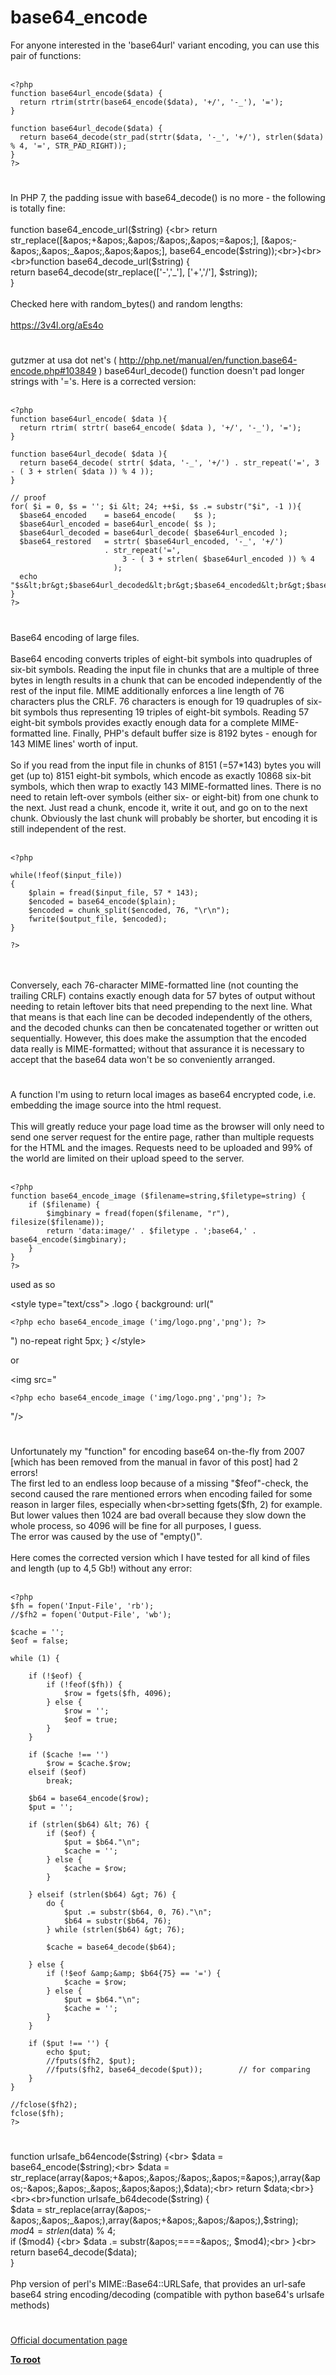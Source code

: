 # base64_encode



For anyone interested in the &apos;base64url&apos; variant encoding, you can use this pair of functions:<br><br>

```
<?php
function base64url_encode($data) {
  return rtrim(strtr(base64_encode($data), '+/', '-_'), '=');
}

function base64url_decode($data) {
  return base64_decode(str_pad(strtr($data, '-_', '+/'), strlen($data) % 4, '=', STR_PAD_RIGHT));
}
?>
```
  

#

In PHP 7, the padding issue with base64_decode() is no more - the following is totally fine:<br><br>function base64_encode_url($string) {<br>    return str_replace([&apos;+&apos;,&apos;/&apos;,&apos;=&apos;], [&apos;-&apos;,&apos;_&apos;,&apos;&apos;], base64_encode($string));<br>}<br><br>function base64_decode_url($string) {<br>    return base64_decode(str_replace([&apos;-&apos;,&apos;_&apos;], [&apos;+&apos;,&apos;/&apos;], $string));<br>}<br><br>Checked here with random_bytes() and random lengths:<br><br>https://3v4l.org/aEs4o  

#

gutzmer at usa dot net&apos;s ( http://php.net/manual/en/function.base64-encode.php#103849 ) base64url_decode() function doesn&apos;t pad longer strings with &apos;=&apos;s. Here is a corrected version: <br><br>

```
<?php
function base64url_encode( $data ){
  return rtrim( strtr( base64_encode( $data ), '+/', '-_'), '=');
}

function base64url_decode( $data ){
  return base64_decode( strtr( $data, '-_', '+/') . str_repeat('=', 3 - ( 3 + strlen( $data )) % 4 ));
}

// proof
for( $i = 0, $s = ''; $i &lt; 24; ++$i, $s .= substr("$i", -1 )){
  $base64_encoded    = base64_encode(    $s );
  $base64url_encoded = base64url_encode( $s );
  $base64url_decoded = base64url_decode( $base64url_encoded );
  $base64_restored   = strtr( $base64url_encoded, '-_', '+/')
                     . str_repeat('=',
                         3 - ( 3 + strlen( $base64url_encoded )) % 4
                       );
  echo "$s&lt;br&gt;$base64url_decoded&lt;br&gt;$base64_encoded&lt;br&gt;$base64_restored&lt;br&gt;$base64url_encoded&lt;br&gt;&lt;br&gt;";
}
?>
```
  

#

Base64 encoding of large files.<br><br>Base64 encoding converts triples of eight-bit symbols into quadruples of six-bit symbols. Reading the input file in chunks that are a multiple of three bytes in length results in a chunk that can be encoded independently of the rest of the input file. MIME additionally enforces a line length of 76 characters plus the CRLF. 76 characters is enough for 19 quadruples of six-bit symbols thus representing 19 triples of eight-bit symbols. Reading 57 eight-bit symbols provides exactly enough data for a complete MIME-formatted line. Finally, PHP&apos;s default buffer size is 8192 bytes - enough for 143 MIME lines&apos; worth of input.<br><br>So if you read from the input file in chunks of 8151 (=57*143) bytes you will get (up to) 8151 eight-bit symbols, which encode as exactly 10868 six-bit symbols, which then wrap to exactly 143 MIME-formatted lines. There is no need to retain left-over symbols (either six- or eight-bit) from one chunk to the next. Just read a chunk, encode it, write it out, and go on to the next chunk. Obviously the last chunk will probably be shorter, but encoding it is still independent of the rest.<br><br>

```
<?php

while(!feof($input_file))
{
    $plain = fread($input_file, 57 * 143);
    $encoded = base64_encode($plain);
    $encoded = chunk_split($encoded, 76, "\r\n");
    fwrite($output_file, $encoded);
}

?>
```
<br><br>Conversely, each 76-character MIME-formatted line (not counting the trailing CRLF) contains exactly enough data for 57 bytes of output without needing to retain leftover bits that need prepending to the next line. What that means is that each line can be decoded independently of the others, and the decoded chunks can then be concatenated together or written out sequentially. However, this does make the assumption that the encoded data really is MIME-formatted; without that assurance it is necessary to accept that the base64 data won&apos;t be so conveniently arranged.  

#

A function I&apos;m using to return local images as base64 encrypted code, i.e. embedding the image source into the html request.<br><br>This will greatly reduce your page load time as the browser will only need to send one server request for the entire page, rather than multiple requests for the HTML and the images. Requests need to be uploaded and 99% of the world are limited on their upload speed to the server.<br><br>

```
<?php 
function base64_encode_image ($filename=string,$filetype=string) {
    if ($filename) {
        $imgbinary = fread(fopen($filename, "r"), filesize($filename));
        return 'data:image/' . $filetype . ';base64,' . base64_encode($imgbinary);
    }
}
?>
```


used as so

&lt;style type="text/css"&gt;
.logo {
    background: url("

```
<?php echo base64_encode_image ('img/logo.png','png'); ?>
```
") no-repeat right 5px;
}
&lt;/style&gt;

or

&lt;img src="

```
<?php echo base64_encode_image ('img/logo.png','png'); ?>
```
"/&gt;  

#

Unfortunately my "function" for encoding base64 on-the-fly from 2007 [which has been removed from the manual in favor of this post] had 2 errors!<br>The first led to an endless loop because of a missing "$feof"-check, the second caused the rare mentioned errors when encoding failed for some reason in larger files, especially when<br>setting fgets($fh, 2) for example. But lower values then 1024 are bad overall because they slow down the whole process, so 4096 will be fine for all purposes, I guess.<br>The error was caused by the use of "empty()".<br><br>Here comes the corrected version which I have tested for all kind of files and length (up to 4,5 Gb!) without any error:<br><br>

```
<?php
$fh = fopen('Input-File', 'rb');
//$fh2 = fopen('Output-File', 'wb');

$cache = '';
$eof = false;

while (1) {

    if (!$eof) {
        if (!feof($fh)) {
            $row = fgets($fh, 4096);
        } else {
            $row = '';
            $eof = true;
        }
    }

    if ($cache !== '')
        $row = $cache.$row;
    elseif ($eof)
        break;

    $b64 = base64_encode($row);
    $put = '';

    if (strlen($b64) &lt; 76) {
        if ($eof) {
            $put = $b64."\n";
            $cache = '';
        } else {
            $cache = $row;
        }

    } elseif (strlen($b64) &gt; 76) {
        do {
            $put .= substr($b64, 0, 76)."\n";
            $b64 = substr($b64, 76);
        } while (strlen($b64) &gt; 76);

        $cache = base64_decode($b64);

    } else {
        if (!$eof &amp;&amp; $b64{75} == '=') {
            $cache = $row;
        } else {
            $put = $b64."\n";
            $cache = '';
        }
    }

    if ($put !== '') {
        echo $put;
        //fputs($fh2, $put);
        //fputs($fh2, base64_decode($put));        // for comparing
    }
}

//fclose($fh2);
fclose($fh);
?>
```
  

#

function urlsafe_b64encode($string) {<br>    $data = base64_encode($string);<br>    $data = str_replace(array(&apos;+&apos;,&apos;/&apos;,&apos;=&apos;),array(&apos;-&apos;,&apos;_&apos;,&apos;&apos;),$data);<br>    return $data;<br>}<br><br>function urlsafe_b64decode($string) {<br>    $data = str_replace(array(&apos;-&apos;,&apos;_&apos;),array(&apos;+&apos;,&apos;/&apos;),$string);<br>    $mod4 = strlen($data) % 4;<br>    if ($mod4) {<br>        $data .= substr(&apos;====&apos;, $mod4);<br>    }<br>    return base64_decode($data);<br>}<br><br>Php version of perl&apos;s MIME::Base64::URLSafe, that provides an url-safe base64 string encoding/decoding (compatible with python base64&apos;s urlsafe methods)  

#

[Official documentation page](https://www.php.net/manual/en/function.base64-encode.php)

**[To root](/README.md)**